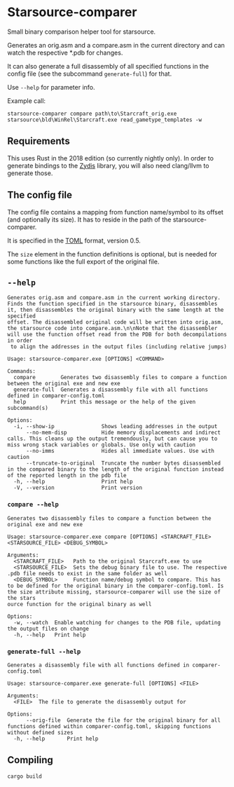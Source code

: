 # Starsource-comparer

Small binary comparison helper tool for starsource.

Generates an orig.asm and a compare.asm in the current directory and can watch the respective *.pdb for changes.

It can also generate a full disassembly of all specified functions in the config file (see the subcommand `generate-full`) for that.

Use `--help` for parameter info.

Example call:

```plain
starsource-comparer compare path\to\Starcraft_orig.exe starsource\bld\WinRel\Starcraft.exe read_gametype_templates -w
```

## Requirements

This uses Rust in the 2018 edition (so currently nightly only). In order to generate bindings to the [Zydis](https://github.com/zyantific/zydis-rs) library, you will also need clang/llvm to generate those.

## The config file

The config file contains a mapping from function name/symbol to its offset (and optionally its size).
It has to reside in the path of the starsource-comparer.

It is specified in the [TOML](https://github.com/toml-lang/toml) format, version 0.5.

The `size` element in the function definitions is optional, but is needed for some functions like the full export
of the original file.

## `--help`

```plain
Generates orig.asm and compare.asm in the current working directory. Finds the function specified in the starsource binary, disassembles it, then disassembles the original binary with the same length at the specified
offset. The disassembled original code will be written into orig.asm, the starsource code into compare.asm.\n\nNote that the disassembler will use the function offset read from the PDB for both decompilations in order
 to align the addresses in the output files (including relative jumps)

Usage: starsource-comparer.exe [OPTIONS] <COMMAND>

Commands:
  compare        Generates two disassembly files to compare a function between the original exe and new exe
  generate-full  Generates a disassembly file with all functions defined in comparer-config.toml
  help           Print this message or the help of the given subcommand(s)

Options:
  -i, --show-ip               Shows leading addresses in the output
      --no-mem-disp           Hide memory displacements and indirect calls. This cleans up the output tremendously, but can cause you to miss wrong stack variables or globals. Use only with caution
      --no-imms               Hides all immediate values. Use with caution
      --truncate-to-original  Truncate the number bytes disassembled in the compared binary to the length of the original function instead of the reported length in the pdb file
  -h, --help                  Print help
  -V, --version               Print version
```

### `compare --help`

```plain
Generates two disassembly files to compare a function between the original exe and new exe

Usage: starsource-comparer.exe compare [OPTIONS] <STARCRAFT_FILE> <STARSOURCE_FILE> <DEBUG_SYMBOL>

Arguments:
  <STARCRAFT_FILE>   Path to the original Starcraft.exe to use
  <STARSOURCE_FILE>  Sets the debug binary file to use. The respective .pdb file needs to exist in the same folder as well
  <DEBUG_SYMBOL>     Function name/debug symbol to compare. This has to be defined for the original binary in the comparer-config.toml. Is the size attribute missing, starsource-comparer will use the size of the stars
ource function for the original binary as well

Options:
  -w, --watch  Enable watching for changes to the PDB file, updating the output files on change
  -h, --help   Print help
```

### `generate-full --help`

```plain
Generates a disassembly file with all functions defined in comparer-config.toml

Usage: starsource-comparer.exe generate-full [OPTIONS] <FILE>

Arguments:
  <FILE>  The file to generate the disassembly output for

Options:
      --orig-file  Generate the file for the original binary for all functions defined within comparer-config.toml, skipping functions without defined sizes
  -h, --help       Print help
```


## Compiling
```
cargo build
```

